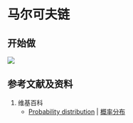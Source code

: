 # 马尔可夫链

## 开始做

![](/images/概率/马尔可夫链/马尔可夫链/1a.jpg)

## 参考文献及资料

1. 维基百科
	- [Probability distribution](https://en.wikipedia.org/wiki/Probability_distribution) | [概率分布](https://zh.wikipedia.org/wiki/概率分布) 